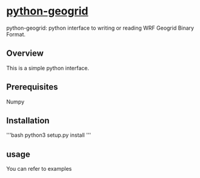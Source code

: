 # [python-geogrid](https://github.com/onepieceze/python-geogrid.git)
python-geogrid: python interface to writing or reading WRF Geogrid Binary Format.

## Overview
This is a simple python interface.

## Prerequisites
Numpy

## Installation
'''bash
python3 setup.py install
'''

## usage
You can refer to examples


